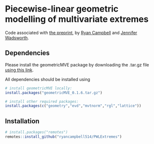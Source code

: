 # Piecewise-linear geometric modelling of multivariate extremes

Code associated with [the preprint](https://arxiv.org/abs/2412.05195), by [Ryan Campbell](https://www.ryanstats.com/) and [Jennifer Wadsworth](https://www.lancaster.ac.uk/~wadswojl/#).

## Dependencies

Please install the geometricMVE package by downloading the .tar.gz file [using this link](https://www.lancaster.ac.uk/~wadswojl/geometricMVE_0.1.6.tar.gz).

All dependencies should be installed using
``` r
# install geometricMVE locally:
install.packages("geometricMVE_0.1.6.tar.gz")

# install other required packages:
install.packages(c("geometry","evd","mvtnorm","rgl","lattice"))
```

## Installation
``` r
# install.packages("remotes")
remotes::install_github("ryancampbell514/PWLExtremes")
```
